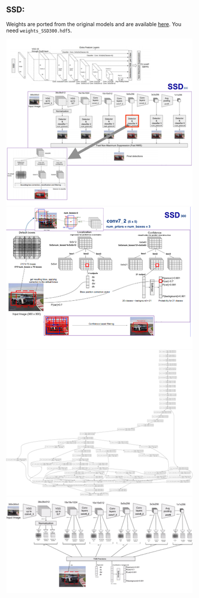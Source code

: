 ## SSD:
	
Weights are ported from the original models and are available [here](https://mega.nz/#F!7RowVLCL!q3cEVRK9jyOSB9el3SssIA). You need `weights_SSD300.hdf5`.

<img src="./images/ssd_schema_1.png" width=800>
	
<img src="./images/ssd_schema_2.png" width=800>

<img src="./images/model.png" width=800>

<img src="./images/ssd300.png" width=800>